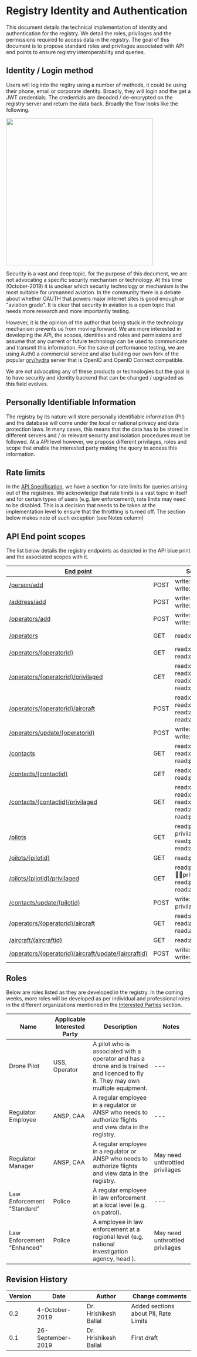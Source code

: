 # Registry Identity and Authentication

This document details the technical implementation of identity and authentication for the registry. We detail the roles, privilages and the permissions required to access data in the registry. The goal of this document is to propose standard roles and privilages associated with API end points to ensure registry interoperability and queries.

## Identity / Login method
Users will log into the regitry using a number of methods, it could be using their phone, email or corporate identity. Broadly, they will login and the get a JWT credentials. The credentials are decoded / de-encrypted on the registry server and return the data back. Broadly the flow looks like the following.

<img src="https://i.imgur.com/4rMHnJH.jpg" height="400">

Security is a vast and deep topic, for the purpose of this document, we are not advocating a specific security mechanism or technology. At this time (October-2019) it is unclear which security technology or mechanism is the most suitable for unmanned aviation. In the community there is a debate about whether OAUTH that powers major internet sites is good enough or "aviation grade". It is clear that security in aviation is a open topic that needs more research and more importantly testing.

However, it is the opinion of the author that being stuck in the technology mechanism prevents us from moving forward. We are more interested in developing the API, the scopes, identities and  roles and permissions and assume that any current or future technology can be used to communicate and transmit this information. For the sake of performance testing, we are using Auth0 a commercial service and also building our own fork of the popular [ory/hydra](https://github.com/openskies-sh/hydra) server that is OpenID and OpenID Connect compatible.

We are not advocating any of these products or technologies but the goal is to have security and identity backend that can be changed / upgraded as this field evolves.

## Personally Identifiable Information

The registry by its nature will store personally identifiable information (PII) and the database will come under the local or national privacy and data protection laws. In many cases, this means that the data has to be stored in different servers and / or relevant security and isolation procedures must be followed. At a API level however, we propose different privilages, roles and scope that enable the interested party making the query to access this information.

## Rate limits
In the [API Specification](https://aircraftregistry.herokuapp.com/api/v1/), we have a section for rate limits for queries arising out of the registries. We acknowledge that rate limits is a vast topic in itself and for certain types of users (e.g. law enforcement), rate limits may need to be disabled. This is a decision that needs to be taken at the implementation level to ensure that the throttling is turned off. The section below makes note of such exception (see Notes column)

## API End point scopes
The list below details the registry endpoints as depicted in the API blue print and the associated scopes with it.

| [End point](https://droneregistry.herokuapp.com/api/v1/) |   | Scopes required | Notes |
| --- | --- | --- | --- |
| [/person/add](https://aircraftregistry.herokuapp.com/api/v1/#person-and-address-api-add-a-new-person-post) | POST | write:person write:person:privilaged |  PII Information |
| [/address/add](https://aircraftregistry.herokuapp.com/api/v1/#person-and-address-api-add-a-new-address-post) | POST | write:address write:address:privilaged | PII Information  |
| [/operators/add](https://aircraftregistry.herokuapp.com/api/v1/#operator-api-add-a-new-operator-post) | POST | write:operator write:operator:privilaged | PII Information |
| [/operators](https://aircraftregistry.herokuapp.com/api/v1/#operator-api-all-operators-get) | GET | read:operator | PII Information  |
| [/operators/{operatorid}](https://aircraftregistry.herokuapp.com/api/v1/#operator-api-single-operator-details-get) | GET | read:operator read:operator:all |- |
| [/operators/{operatorid}/privilaged](https://aircraftregistry.herokuapp.com/api/v1/#operator-api-privilaged-single-operator-details-get) | GET | read:operator read:operator:all read:operator:privilaged read:operator:unthrottled | Some calls may need to be unthrottled |
| [/operators/{operatorid}/aircraft](https://aircraftregistry.herokuapp.com/api/v1/#aircraft-api-equipment-registered-by-a-operator-post) | POST | read:operator read:operator:all read:aircraft read:aircraft:all| - |
| [/operators/update/{operatorid}](https://aircraftregistry.herokuapp.com/api/v1/#operator-api-update-existing-operator-details-post) | POST | write:operator write:operator:privilaged | - |
| [/contacts](https://aircraftregistry.herokuapp.com/api/v1/#contact-api-all-contacts-get) | GET | read:contact read:operator:all read:person | - |
| [/contacts/{contactid}](https://aircraftregistry.herokuapp.com/api/v1/#contact-api-single-contact-details-get) | GET | read:contact read:person | - |
| [/contacts/{contactid}/privilaged](https://aircraftregistry.herokuapp.com/api/v1/#contact-api-privilaged-single-contact-details-get) | GET | read:contact read:contact:all read:contact:privilaged read:address:all read:person:all | Some calls may need to be unthrottled |
| [/pilots](https://aircraftregistry.herokuapp.com/api/v1/#pilot-api-all-pilots-get) | GET | read:pilot read:pilot:privilaged read:person:privilaged read:address:privilaged | - |
| [/pilots/{pilotid}](https://aircraftregistry.herokuapp.com/api/v1/#pilot-api-single-pilot-details-get) | GET | read:person read:pilot | - |
| [/pilots/{pilotid}/privilaged](https://aircraftregistry.herokuapp.com/api/v1/#pilot-api-single-pilot-details-get-1) | GET | read:pilot read:pilot:all read:pilot:privilaged read:person:privilaged read:address:privilaged | Some calls may need to be unthrottled |
| [/contacts/update/{pilotid}](https://aircraftregistry.herokuapp.com/api/v1/#pilot-api-update-existing-pilot-details-post) | POST | write:pilot write:pilot:privilaged | - |
| [/operators/{operatorid}/aircraft](https://aircraftregistry.herokuapp.com/api/v1/#aircraft-api-equipment-registered-by-a-operator) | GET | read:aircraft read:aircraft:all read:aircraft:privilaged | - |
| [/aircraft/{aircraftid}](https://aircraftregistry.herokuapp.com/api/v1/#aircraft-api-single-aircraft-details-get) | GET | read:aircraft | - |
| [/operators/{operatorid}/aircraft/update/{aircraftid}](https://aircraftregistry.herokuapp.com/api/v1/#aircraft-api-update-registered-equipment-post) | POST | write:aircraft write:aircraft:privilaged | - |

## Roles
Below are roles listed as they are developed in the registry. In the coming weeks, more roles will be developed as per individual and professional roles in the different organizations mentioned in the [Interested Parties](https://github.com/openskies-sh/aircraftregistry/blob/master/documents/registration-identity-authentication.md) section.

| Name | Applicable Interested Party | Description | Notes |
| --- | --- | --- | --- |
| Drone Pilot | USS, Operator | A pilot who is associated with a operator and has a drone and is trained and licenced to fly it. They may own multiple equipment. | --- |
| Regulator Employee | ANSP, CAA | A regular employee in a regulator or ANSP who needs to authorize flights and view data in the registry. | --- |
| Regulator Manager | ANSP, CAA | A regular employee in a regulator or ANSP who needs to authorize flights and view data in the registry. | May need unthrottled privilages |
| Law Enforcement "Standard" | Police | A regular employee in law enforcement at a local level (e.g. on patrol). | --- |
| Law Enforcement "Enhanced" | Police | A employee in law enforcement at a regional level (e.g. national investigation agency, head ). | May need unthrottled privilages |

## Revision History

| Version | Date | Author | Change comments |
| --- | --- | --- | --- |
| 0.2 | 4-October-2019 | Dr. Hrishikesh Ballal | Added sections about PII, Rate Limits|
| 0.1 | 26-September-2019 | Dr. Hrishikesh Ballal | First draft |
